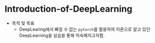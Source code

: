 # Introduction-of-DeepLearning

- 목적 및 목표
    - DeepLearing에서 빠질 수 없는 `pytorch`를 활용하여 이론으로 알고 있던 DeepLearning을 실습을 통해 익숙해지고자함.
